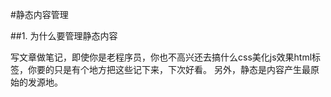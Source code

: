 #静态内容管理

##1. 为什么要管理静态内容

写文章做笔记，即使你是老程序员，你也不高兴还去搞什么css美化js效果html标签，你要的只是有个地方把这些记下来，下次好看。
另外，静态是内容产生最原始的发源地。
